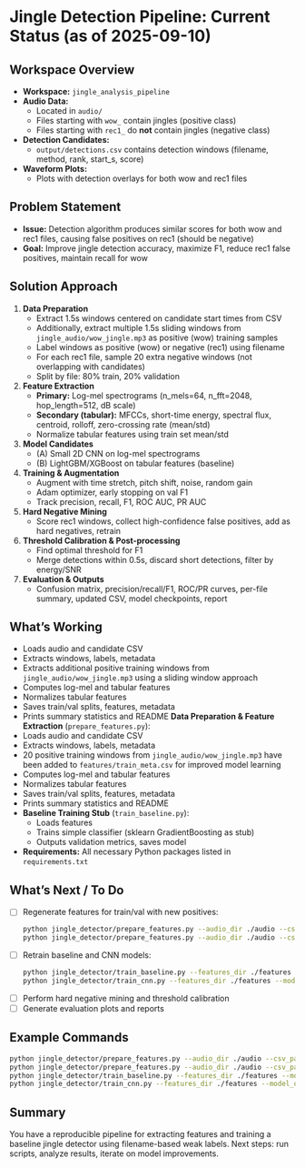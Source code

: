 # Jingle Detection Pipeline: Current Status (as of 2025-09-10)

## Workspace Overview

- **Workspace:** `jingle_analysis_pipeline`
- **Audio Data:**
  - Located in `audio/`
  - Files starting with `wow_` contain jingles (positive class)
  - Files starting with `rec1_` do **not** contain jingles (negative class)
- **Detection Candidates:**
  - `output/detections.csv` contains detection windows (filename, method, rank, start_s, score)
- **Waveform Plots:**
  - Plots with detection overlays for both wow and rec1 files

## Problem Statement

- **Issue:** Detection algorithm produces similar scores for both wow and rec1 files, causing false positives on rec1 (should be negative)
- **Goal:** Improve jingle detection accuracy, maximize F1, reduce rec1 false positives, maintain recall for wow

## Solution Approach

1. **Data Preparation**
   - Extract 1.5s windows centered on candidate start times from CSV
   - Additionally, extract multiple 1.5s sliding windows from `jingle_audio/wow_jingle.mp3` as positive (wow) training samples
   - Label windows as positive (wow) or negative (rec1) using filename
   - For each rec1 file, sample 20 extra negative windows (not overlapping with candidates)
   - Split by file: 80% train, 20% validation
2. **Feature Extraction**
   - **Primary:** Log-mel spectrograms (n_mels=64, n_fft=2048, hop_length=512, dB scale)
   - **Secondary (tabular):** MFCCs, short-time energy, spectral flux, centroid, rolloff, zero-crossing rate (mean/std)
   - Normalize tabular features using train set mean/std
3. **Model Candidates**
   - (A) Small 2D CNN on log-mel spectrograms
   - (B) LightGBM/XGBoost on tabular features (baseline)
4. **Training & Augmentation**
   - Augment with time stretch, pitch shift, noise, random gain
   - Adam optimizer, early stopping on val F1
   - Track precision, recall, F1, ROC AUC, PR AUC
5. **Hard Negative Mining**
   - Score rec1 windows, collect high-confidence false positives, add as hard negatives, retrain
6. **Threshold Calibration & Post-processing**
   - Find optimal threshold for F1
   - Merge detections within 0.5s, discard short detections, filter by energy/SNR
7. **Evaluation & Outputs**
   - Confusion matrix, precision/recall/F1, ROC/PR curves, per-file summary, updated CSV, model checkpoints, report

## What’s Working

- Loads audio and candidate CSV
- Extracts windows, labels, metadata
- Extracts additional positive training windows from `jingle_audio/wow_jingle.mp3` using a sliding window approach
- Computes log-mel and tabular features
- Normalizes tabular features
- Saves train/val splits, features, metadata
- Prints summary statistics and README
  **Data Preparation & Feature Extraction** (`prepare_features.py`):
- Loads audio and candidate CSV
- Extracts windows, labels, metadata
- 20 positive training windows from `jingle_audio/wow_jingle.mp3` have been added to `features/train_meta.csv` for improved model learning
- Computes log-mel and tabular features
- Normalizes tabular features
- Saves train/val splits, features, metadata
- Prints summary statistics and README
- **Baseline Training Stub** (`train_baseline.py`):
  - Loads features
  - Trains simple classifier (sklearn GradientBoosting as stub)
  - Outputs validation metrics, saves model
- **Requirements:** All necessary Python packages listed in `requirements.txt`

## What’s Next / To Do

- [ ] Regenerate features for train/val with new positives:
  ```bash
  python jingle_detector/prepare_features.py --audio_dir ./audio --csv_path ./features/train_meta.csv --out_dir ./features
  python jingle_detector/prepare_features.py --audio_dir ./audio --csv_path ./features/val_meta.csv --out_dir ./features
  ```
- [ ] Retrain baseline and CNN models:
  ```bash
  python jingle_detector/train_baseline.py --features_dir ./features --model_out ./models/baseline_model.joblib
  python jingle_detector/train_cnn.py --features_dir ./features --model_out ./models/cnn_model.pt
  ```
- [ ] Perform hard negative mining and threshold calibration
- [ ] Generate evaluation plots and reports

## Example Commands

```bash
python jingle_detector/prepare_features.py --audio_dir ./audio --csv_path ./features/train_meta.csv --out_dir ./features
python jingle_detector/prepare_features.py --audio_dir ./audio --csv_path ./features/val_meta.csv --out_dir ./features
python jingle_detector/train_baseline.py --features_dir ./features --model_out ./models/baseline_model.joblib
python jingle_detector/train_cnn.py --features_dir ./features --model_out ./models/cnn_model.pt
```

## Summary

You have a reproducible pipeline for extracting features and training a baseline jingle detector using filename-based weak labels. Next steps: run scripts, analyze results, iterate on model improvements.
